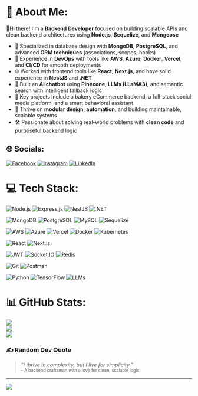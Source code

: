 # 💫 About Me:
👋Hi there! I'm a **Backend Developer** focused on building scalable APIs and clean backend architectures using **Node.js**, **Sequelize**, and **Mongoose**  
- 🧠 Specialized in database design with **MongoDB**, **PostgreSQL**, and advanced **ORM techniques** (associations, scopes, hooks)  
- 🔧 Experience in **DevOps** with tools like **AWS**, **Azure**, **Docker**, **Vercel**, and **CI/CD** for smooth deployments  
- 🌐 Worked with frontend tools like **React**, **Next.js**, and have solid experience in **NestJS** and **.NET**  
- 🤖 Built an **AI chatbot** using **Pinecone**, **LLMs (LLaMA3)**, and semantic search with intelligent fallback logic  
- 🧩 Key projects include a bakery eCommerce backend, a full-stack social media platform, and a smart behavioral assistant  
- 🚀 Thrive on **modular design**, **automation**, and building maintainable, scalable systems  
- 🛠️ Passionate about solving real-world problems with **clean code** and purposeful backend logic  
## 🌐 Socials:
[![Facebook](https://img.shields.io/badge/Facebook-%231877F2.svg?logo=Facebook&logoColor=white)](https://facebook.com/Muhammad.akash45) [![Instagram](https://img.shields.io/badge/Instagram-%23E4405F.svg?logo=Instagram&logoColor=white)](https://instagram.com/_akash_zaheer) [![LinkedIn](https://img.shields.io/badge/LinkedIn-%230077B5.svg?logo=linkedin&logoColor=white)](https://linkedin.com/in/muhammad-akash-zaheer/) 

# 💻 Tech Stack:
![Node.js](https://img.shields.io/badge/-Node.js-339933?style=flat&logo=node.js&logoColor=white)
![Express.js](https://img.shields.io/badge/-Express.js-000000?style=flat&logo=express&logoColor=white)
![NestJS](https://img.shields.io/badge/-NestJS-E0234E?style=flat&logo=nestjs&logoColor=white)
![.NET](https://img.shields.io/badge/-.NET-512BD4?style=flat&logo=dotnet&logoColor=white)

![MongoDB](https://img.shields.io/badge/-MongoDB-47A248?style=flat&logo=mongodb&logoColor=white)
![PostgreSQL](https://img.shields.io/badge/-PostgreSQL-4169E1?style=flat&logo=postgresql&logoColor=white)
![MySQL](https://img.shields.io/badge/-MySQL-4479A1?style=flat&logo=mysql&logoColor=white)
![Sequelize](https://img.shields.io/badge/-Sequelize-52B0E7?style=flat&logo=sequelize&logoColor=white)

![AWS](https://img.shields.io/badge/-AWS-232F3E?style=flat&logo=amazonaws&logoColor=white)
![Azure](https://img.shields.io/badge/-Azure-0078D4?style=flat&logo=microsoftazure&logoColor=white)
![Vercel](https://img.shields.io/badge/-Vercel-000000?style=flat&logo=vercel&logoColor=white)
![Docker](https://img.shields.io/badge/-Docker-2496ED?style=flat&logo=docker&logoColor=white)
![Kubernetes](https://img.shields.io/badge/-Kubernetes-326CE5?style=flat&logo=kubernetes&logoColor=white)

![React](https://img.shields.io/badge/-React-61DAFB?style=flat&logo=react&logoColor=black)
![Next.js](https://img.shields.io/badge/-Next.js-000000?style=flat&logo=next.js&logoColor=white)

![JWT](https://img.shields.io/badge/-JWT-000000?style=flat&logo=jsonwebtokens&logoColor=white)
![Socket.IO](https://img.shields.io/badge/-Socket.IO-010101?style=flat&logo=socket.io&logoColor=white)
![Redis](https://img.shields.io/badge/-Redis-DC382D?style=flat&logo=redis&logoColor=white)

![Git](https://img.shields.io/badge/-Git-F05032?style=flat&logo=git&logoColor=white)
![Postman](https://img.shields.io/badge/-Postman-FF6C37?style=flat&logo=postman&logoColor=white)

![Python](https://img.shields.io/badge/-Python-3776AB?style=flat&logo=python&logoColor=white)
![TensorFlow](https://img.shields.io/badge/-TensorFlow-FF6F00?style=flat&logo=tensorflow&logoColor=white)
![LLMs](https://img.shields.io/badge/-LLMs-800080?style=flat&logo=openai&logoColor=white)

# 📊 GitHub Stats:
![](https://github-readme-stats.vercel.app/api?username=BitAnon47&theme=tokyonight&hide_border=false&include_all_commits=true&count_private=true)<br/>
![](https://github-readme-streak-stats.herokuapp.com/?user=BitAnon47&theme=tokyonight&hide_border=false)<br/>
![](https://github-readme-stats.vercel.app/api/top-langs/?username=BitAnon47&theme=tokyonight&hide_border=false&include_all_commits=true&count_private=true&layout=compact)

### ✍️ Random Dev Quote
> *“I thrive in complexity, but I live for simplicity.”*  
> <sub>– A backend craftsman with a love for clean, scalable logic</sub>

---
[![](https://visitcount.itsvg.in/api?id=BitAnon47&icon=0&color=0)](https://visitcount.itsvg.in)

<!-- Proudly created with GPRM ( https://gprm.itsvg.in ) -->
